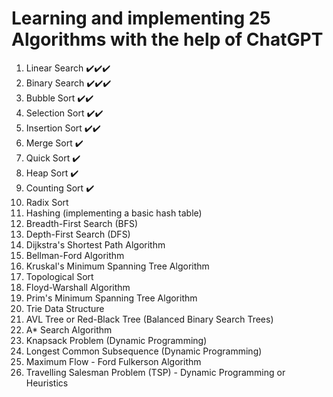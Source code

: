 # Learning and implementing 25 Algorithms with the help of ChatGPT

1. Linear Search :heavy_check_mark::heavy_check_mark::heavy_check_mark:
1. Binary Search :heavy_check_mark::heavy_check_mark::heavy_check_mark:
1. Bubble Sort :heavy_check_mark::heavy_check_mark:
1. Selection Sort :heavy_check_mark::heavy_check_mark:
1. Insertion Sort :heavy_check_mark::heavy_check_mark:
1. Merge Sort :heavy_check_mark:
1. Quick Sort :heavy_check_mark:
1. Heap Sort :heavy_check_mark:
1. Counting Sort :heavy_check_mark:
1. Radix Sort
1. Hashing (implementing a basic hash table)
1. Breadth-First Search (BFS)
1. Depth-First Search (DFS)
1. Dijkstra's Shortest Path Algorithm
1. Bellman-Ford Algorithm
1. Kruskal's Minimum Spanning Tree Algorithm
1. Topological Sort
1. Floyd-Warshall Algorithm
1. Prim's Minimum Spanning Tree Algorithm
1. Trie Data Structure
1. AVL Tree or Red-Black Tree (Balanced Binary Search Trees)
1. A* Search Algorithm
1. Knapsack Problem (Dynamic Programming)
1. Longest Common Subsequence (Dynamic Programming)
1. Maximum Flow - Ford Fulkerson Algorithm
1. Travelling Salesman Problem (TSP) - Dynamic Programming or Heuristics

